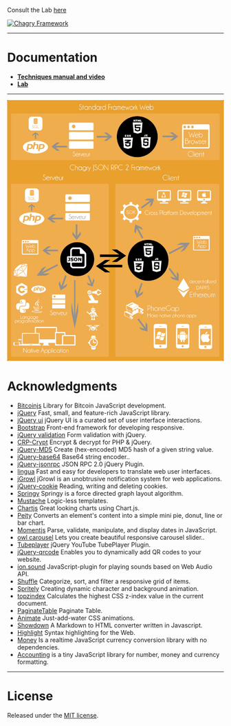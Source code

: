 Consult the Lab [here](http://chagry.github.io/)

[![Chagry Framework](http://img.youtube.com/vi/FOWqazj5Bb0/0.jpg)](http://www.youtube.com/watch?v=FOWqazj5Bb0)

***

# Documentation

* [**Techniques manual and video**](Doc/README.md)
* [**Lab**](http://chagry.github.io/)

***

![logo](Doc/a1.jpg)

# Acknowledgments

* [Bitcoinjs](http://bitcoinjs.org/) Library for Bitcoin JavaScript development.
* [jQuery](https://jquery.com/) Fast, small, and feature-rich JavaScript library.
* [jQuery ui](https://jqueryui.com/) jQuery UI is a curated set of user interface interactions.
* [Bootstrap](http://getbootstrap.com/) Front-end framework for developing responsive.
* [jQuery validation](http://jqueryvalidation.org/) Form validation with jQuery.
* [CRP-Crypt](https://github.com/chagry/CRP-Crypt) Encrypt & decrypt for PHP & jQuery.
* [jQuery-MD5](https://github.com/placemarker/jQuery-MD5) Create (hex-encoded) MD5 hash of a given string value.
* [jQuery-base64](https://github.com/carlo/jquery-base64) Base64 string encoder..
* [jQuery-jsonrpc](https://github.com/datagraph/jquery-jsonrpc) JSON RPC 2.0 jQuery Plugin.
* [lingua](http://www.mindmagma.com/lingua/) Fast and easy for developers to translate web user interfaces.
* [jGrowl](https://github.com/stanlemon/jGrowl) jGrowl is an unobtrusive notification system for web applications.
* [jQuery-cookie](https://github.com/carhartl/jquery-cookie) Reading, writing and deleting cookies.
* [Springy](http://getspringy.com/) Springy is a force directed graph layout algorithm.
* [Mustache](https://mustache.github.io/) Logic-less templates.
* [Chartjs](http://www.chartjs.org/docs/) Great looking charts using Chart.js.
* [Peity](http://benpickles.github.io/peity/) Converts an element's content into a simple mini pie, donut, line or bar chart.
* [Momentjs](http://momentjs.com/) Parse, validate, manipulate, and display dates in JavaScript.
* [owl carousel](http://owlgraphic.com/owlcarousel/) Lets you create beautiful responsive carousel slider..
* [Tubeplayer](http://www.tikku.com/jquery-youtube-tubeplayer-plugin) jQuery YouTube TubePlayer Plugin.
* [jQuery-qrcode](https://larsjung.de/jquery-qrcode/) Enables you to dynamically add QR codes to your website.
* [ion.sound](http://ionden.com/a/plugins/ion.sound/en.html) JavaScript-plugin for playing sounds based on Web Audio API.
* [Shuffle](http://vestride.github.io/Shuffle/) Categorize, sort, and filter a responsive grid of items.
* [Spritely](http://spritely.net/) Creating dynamic character and background animation.
* [topzindex](https://code.google.com/p/topzindex/) Calculates the highest CSS z-index value in the current document.
* [PaginateTable](https://github.com/dynamo-media/jquery.paginateTable) Paginate Table.
* [Animate](https://daneden.github.io/animate.css/) Just-add-water CSS animations.
* [Showdown](https://github.com/showdownjs/showdown) A Markdown to HTML converter written in Javascript. 
* [Highlight](https://highlightjs.org/) Syntax highlighting for the Web.
* [Money](http://josscrowcroft.github.io/money.js/) Is a realtime JavaScript currency conversion library with no dependencies.
* [Accounting](https://josscrowcroft.github.io/accounting.js/) is a tiny JavaScript library for number, money and currency formatting.

***

# License

Released under the [ MIT license](http://opensource.org/licenses/mit-license.php).